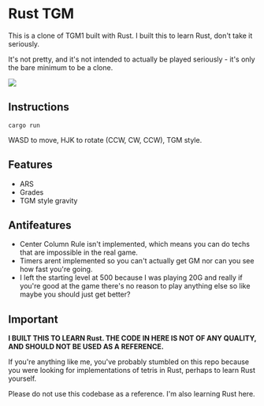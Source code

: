 # Rust TGM

This is a clone of TGM1 built with Rust. I built this to learn Rust, don't take it seriously.

It's not pretty, and it's not intended to actually be played seriously - it's only the bare minimum to be a clone.

![](https://cdn.discordapp.com/attachments/936444803460235306/1081394914950135958/Peek_2023-03-04_01-53.gif)

## Instructions

`cargo run`

WASD to move, HJK to rotate (CCW, CW, CCW), TGM style.

## Features

- ARS
- Grades
- TGM style gravity

## Antifeatures

- Center Column Rule isn't implemented, which means you can do techs that are impossible in the real game.
- Timers arent implemented so you can't actually get GM nor can you see how fast you're going.
- I left the starting level at 500 because I was playing 20G and really if you're good at the game there's no reason to play anything else so like maybe you should just get better?

## Important

**I BUILT THIS TO LEARN Rust. THE CODE IN HERE IS NOT OF ANY QUALITY, AND SHOULD NOT BE USED AS A REFERENCE.**

If you're anything like me, you've probably stumbled on this repo because you were looking for implementations of tetris in Rust, perhaps to learn Rust yourself.

Please do not use this codebase as a reference. I'm also learning Rust here.

